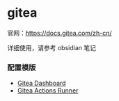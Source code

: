 # gitea 

官网：https://docs.gitea.com/zh-cn/

详细使用，请参考 obsidian 笔记


### 配置模版

* [Gitea Dashboard](./gitea-dashboard/docker-compose.yml)
* [Gitea Actions Runner](./act-runner/docker-compose.yml)